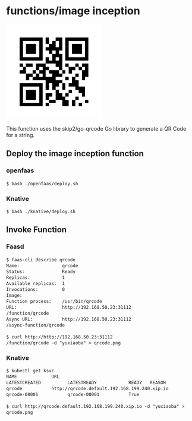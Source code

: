 # functions/image inception

![](./qrcode.png)

This function uses the skip2/go-qrcode Go library to generate a QR Code for a string.

## Deploy the image inception function

### openfaas
```
$ bash ./openfaas/deploy.sh
```

### Knative
```
$ bash ./knative/deploy.sh
```

## Invoke Function


### Faasd

```
$ faas-cli describe qrcode
Name:                qrcode
Status:              Ready
Replicas:            1
Available replicas:  1
Invocations:         0
Image:
Function process:    /usr/bin/qrcode
URL:                 http://192.168.50.23:31112
/function/qrcode
Async URL:           http://192.168.50.23:31112
/async-function/qrcode

$ curl http://http://192.168.50.23:31112
/function/qrcode -d "yuxiaoba" > qrcode.png
```

### Knative
```
$ kubectl get ksvc
NAME             URL                                                    LATESTCREATED          LATESTREADY            READY   REASON
qrcode           http://qrcode.default.192.168.199.240.xip.io           qrcode-00001           qrcode-00001           True

$ curl http://qrcode.default.192.168.199.240.xip.io -d "yuxiaoba" > qrcode.png
```
